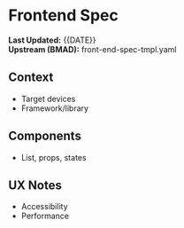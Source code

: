 # Frontend Spec
**Last Updated:** {{DATE}}  
**Upstream (BMAD):** front-end-spec-tmpl.yaml

## Context
- Target devices
- Framework/library

## Components
- List, props, states

## UX Notes
- Accessibility
- Performance